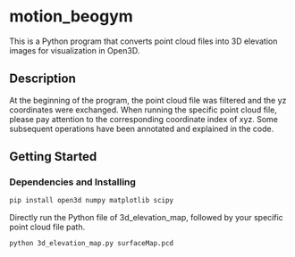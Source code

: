 # motion_beogym

This is a Python program that converts point cloud files into 3D elevation images for visualization in Open3D.

## Description

At the beginning of the program, the point cloud file was filtered and the yz coordinates were exchanged. When running the specific point cloud file, please pay attention to the corresponding coordinate index of xyz. Some subsequent operations have been annotated and explained in the code. 

## Getting Started

### Dependencies and Installing

```bash
pip install open3d numpy matplotlib scipy
```

Directly run the Python file of 3d_elevation_map, followed by your specific point cloud file path.

```bash
python 3d_elevation_map.py surfaceMap.pcd
```